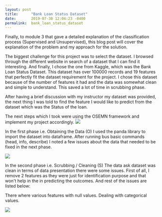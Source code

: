 ```yaml
---
layout: post
title:      "Bank Loan Status Dataset"
date:       2019-07-30 12:04:23 -0400
permalink:  bank_loan_status_dataset
---
```



Finally, to module 3 that gave a detailed explanation of the classification process (Supervised and Unsupervised), this blog post will cover the explanation of the problem and my approach for the solution.

The biggest challenge for this project was to select the dataset. I browsed through the different website in search of a dataset that I can find it interesting. And finally, I chose the one from Kaggle, which was the Bank Loan Status Dataset. This dataset has over 100000 records and 19 features that perfectly fit the dataset requirement for the project. I chose this dataset because of the number of features it had and the data was somewhat clean and simple to understand. This saved a lot of time in scrubbing phase.

After having a brief discussion with my instructor my dataset was provided, the next thing I was told to find the feature I would like to predict from the dataset which was the Status of the loan.

The next steps which I took were using the OSEMN framework and implement my project accordingly.
![](https://www.google.com/url?sa=i&source=images&cd=&ved=2ahUKEwjG1o-Qgd3jAhUUHM0KHfE_AZ8QjRx6BAgBEAU&url=https%3A%2F%2Ftowardsdatascience.com%2Ftagged%2Fosemn&psig=AOvVaw3JUAD7QWHqHb7fdUF6RHw3&ust=1564588668857163)

In the first phase i.e. Obtaining the Data (O) I used the panda library to import the dataset into dataframe. After running bus basic commands (head, info, describe) I noted a few issues about the data that needed to be fixed in the next phase.

![](https://drive.google.com/file/d/10XDksfjxkHHs3UqG4GpXtx-BphmaNKW6/view?usp=sharing
)

In the second phase i.e. Scrubbing / Cleaning (S) The data ask dataset was clean in terms of data presentation there were some issues. First of all, I remove 2 features as they were just for identification purpose and that won't help in the in predicting the outcomes. And rest of the issues are listed below:

There where various features with null values.
Dealing with categorical values.

![](https://drive.google.com/file/d/19MnXD8C8qwSfVvJsVgYHKItwwbU_T195/view?usp=sharing)


